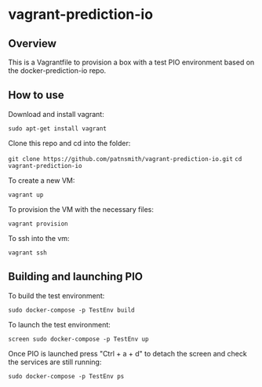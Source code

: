 # vagrant-prediction-io

## Overview

This is a Vagrantfile to provision a box with a test PIO environment based on the docker-prediction-io repo.

## How to use

Download and install vagrant:

```sudo apt-get install vagrant```

Clone this repo and cd into the folder:

```git clone https://github.com/patnsmith/vagrant-prediction-io.git```
```cd vagrant-prediction-io```

To create a new VM:

```vagrant up```

To provision the VM with the necessary files:

```vagrant provision```

To ssh into the vm:

```vagrant ssh```

## Building and launching PIO

To build the test environment:

```sudo docker-compose -p TestEnv build```

To launch the test environment: 

```screen sudo docker-compose -p TestEnv up```

Once PIO is launched press "Ctrl + a + d" to detach the screen and check the services are still running: 

```sudo docker-compose -p TestEnv ps```

